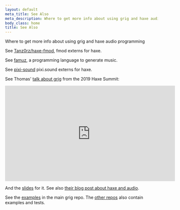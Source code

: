 ```yaml
---
layout: default
meta_title: See Also
meta_description: Where to get more info about using grig and haxe audio programming
body_class: home
title: See Also
---
```


Where to get more info about using grig and haxe audio programming

See [Tanz0rz/haxe-fmod](https://github.com/Tanz0rz/haxe-fmod), fmod externs for haxe.

See [famuz](https://github.com/PongoEngine/famuz), a programming language to generate music.

See [pixi-sound](https://github.com/gfcrba/pixi-sound.hx) pixi.sound externs for haxe.

See Thomas' [talk about grig](https://www.youtube.com/watch?v=IQs2a2KHlpk) from the 2019 Haxe Summit:

<iframe width="560" height="315" src="https://www.youtube.com/embed/IQs2a2KHlpk" frameborder="0" allow="accelerometer; autoplay; encrypted-media; gyroscope; picture-in-picture" allowfullscreen></iframe>

And the [slides](https://webbmaster.com/assets/grig_presentation.pdf) for it. See also [their blog post about haxe and audio](https://webbmaster.com/2019/05/advantages-disadvantages-haxe-audio).

See the [examples](https://gitlab.com/haxe-grig/grig/-/tree/master/examples) in the main grig repo. The [other repos](https://gitlab.com/haxe-grig/) also contain examples and tests.
